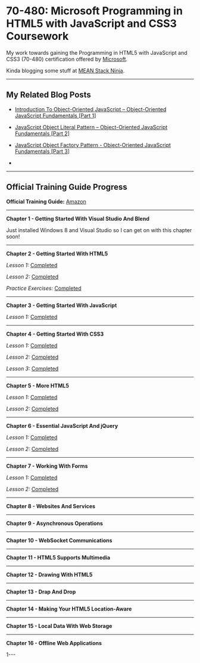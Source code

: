 70-480: Microsoft Programming in HTML5 with JavaScript and CSS3 Coursework
==========================================================================

My work towards gaining the Programming in HTML5 with JavaScript and CSS3 (70-480) certification offered by [Microsoft](https://www.microsoft.com/learning/en-gb/exam-70-480.aspx).

Kinda blogging some stuff at [MEAN Stack Ninja](http://www.meanstack.ninja).

---

My Related Blog Posts
----------
 - [Introduction To Object-Oriented JavaScript – Object-Oriented JavaScript Fundamentals [Part 1]](http://www.meanstack.ninja/2015/02/11/introduction-to-object-oriented-javascript/)

 - [JavaScript Object Literal Pattern – Object-Oriented JavaScript Fundamentals [Part 2]](http://www.meanstack.ninja/2015/02/11/javascript-object-literal-pattern/)

 - [JavaScript Object Factory Pattern - Object-Oriented JavaScript Fundamentals [Part 3]](http://www.meanstack.ninja/2015/02/20/javascript-object-factory-pattern/)
 
 - 
---


Official Training Guide Progress
--------------------------------

**Official Training Guide:**  [Amazon](http://bit.ly/70-480-microsoft-html-css-javascript)

---

**Chapter 1 - Getting Started With Visual Studio And Blend**

Just installed Windows 8 and Visual Studio so I can get on with this chapter soon!

---

**Chapter 2 - Getting Started With HTML5**

*Lesson 1:* [Completed](https://github.com/jacobwarduk/70-480-microsoft-html5-javascript-css3-coursework/blob/master/Chapter%202/lesson-1.txt)

*Lesson 2:* [Completed](https://github.com/jacobwarduk/70-480-microsoft-html5-javascript-css3-coursework/blob/master/Chapter%202/lesson-2.txt)

*Practice Exercises:* [Completed](https://github.com/jacobwarduk/70-480-microsoft-html5-javascript-css3-coursework/tree/master/Chapter%202/ContosoWebSite)


---

**Chapter 3 - Getting Started With JavaScript**

*Lesson 1:* [Completed](https://github.com/jacobwarduk/70-480-microsoft-html5-javascript-css3-coursework/blob/master/Chapter%203/lesson-1.txt)


---

**Chapter 4 - Getting Started With CSS3**

*Lesson 1:* [Completed](https://github.com/jacobwarduk/70-480-microsoft-html5-javascript-css3-coursework/blob/master/Chapter%204/lesson-1.txt)

*Lesson 2:* [Completed](https://github.com/jacobwarduk/70-480-microsoft-html5-javascript-css3-coursework/blob/master/Chapter%204/lesson-2.txt)

*Lesson 3:* [Completed](https://github.com/jacobwarduk/70-480-microsoft-html5-javascript-css3-coursework/blob/master/Chapter%204/lesson-3.txt)


---

**Chapter 5 - More HTML5**

*Lesson 1:* [Completed](https://github.com/jacobwarduk/70-480-microsoft-html5-javascript-css3-coursework/blob/master/Chapter%205/lesson-1.txt)

*Lesson 2:* [Completed](https://github.com/jacobwarduk/70-480-microsoft-html5-javascript-css3-coursework/blob/master/Chapter%205/lesson-2.txt)


---

**Chapter 6 - Essential JavaScript And jQuery**

*Lesson 1:* [Completed](https://github.com/jacobwarduk/70-480-microsoft-html5-javascript-css3-coursework/blob/master/Chapter%206/lesson-1.txt)

*Lesson 2:* [Completed](https://github.com/jacobwarduk/70-480-microsoft-html5-javascript-css3-coursework/blob/master/Chapter%206/lesson-2.txt)

---

**Chapter 7 - Working With Forms**

*Lesson 1:* [Completed](https://github.com/jacobwarduk/70-480-microsoft-html5-javascript-css3-coursework/blob/master/Chapter%207/lesson-1.txt)

*Lesson 2:* [Completed](https://github.com/jacobwarduk/70-480-microsoft-html5-javascript-css3-coursework/blob/master/Chapter%207/lesson-2.txt)

---

**Chapter 8 - Websites And Services**

---

**Chapter 9 - Asynchronous Operations**

---

**Chapter 10 - WebSocket Communications**

---

**Chapter 11 - HTML5 Supports Multimedia**

---

**Chapter 12 - Drawing With HTML5**

---

**Chapter 13 - Drap And Drop**

---

**Chapter 14 - Making Your HTML5 Location-Aware**

---

**Chapter 15 - Local Data With Web Storage**

---

**Chapter 16 - Offline Web Applications**

1---
